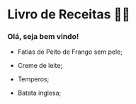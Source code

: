 # Livro de Receitas :man_cook:

### Olá, seja bem vindo!

- Fatias de Peito de Frango sem pele;

- Creme de leite;
- Temperos;
- Batata inglesa;
